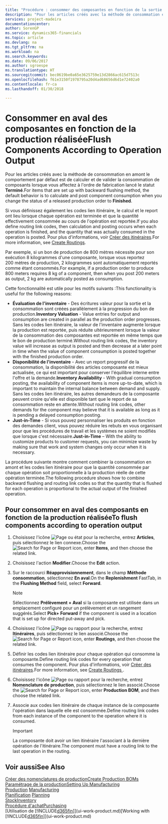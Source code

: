 ```yaml
---
title: "Procédure : consommer des composantes en fonction de la sortie réalisée | Microsoft Docs"
description: "Pour les articles créés avec la méthode de consommation en amont le comportement par défaut est de calculer et de valider la consommation de composants lorsque vous affectez à l'ordre de fabrication lancé le statut **Terminé**. Pour plus d'informations, voir Méthode consommation."
services: project-madeira
documentationcenter: 
author: SorenGP
ms.service: dynamics365-financials
ms.topic: article
ms.devlang: na
ms.tgt_pltfrm: na
ms.workload: na
ms.search.keywords: 
ms.date: 09/06/2017
ms.author: sgroespe
ms.translationtype: HT
ms.sourcegitcommit: bec0619be0a65e3625759e13d2866ac615d7513c
ms.openlocfilehash: f61e3150f1978795a20d4ad68656d6d1e72402a0
ms.contentlocale: fr-ca
ms.lasthandoff: 01/30/2018

---
```

# <a name="flush-components-according-to-operation-output"></a><span data-ttu-id="004fc-104">Consommer en aval des composantes en fonction de la production réalisée</span><span class="sxs-lookup"><span data-stu-id="004fc-104">Flush Components According to Operation Output</span></span>
<span data-ttu-id="004fc-105">Pour les articles créés avec la méthode de consommation en amont le comportement par défaut est de calculer et de valider la consommation de composants lorsque vous affectez à l'ordre de fabrication lancé le statut **Terminé**.</span><span class="sxs-lookup"><span data-stu-id="004fc-105">For items that are set up with backward flushing method, the default behavior is to calculate and post component consumption when you change the status of a released production order to **Finished**.</span></span>  

<span data-ttu-id="004fc-106">Si vous définissez également les codes lien itinéraire, le calcul et le report ont lieu lorsque chaque opération est terminée et que la quantité effectivement consommée au cours de l'opération est reportée.</span><span class="sxs-lookup"><span data-stu-id="004fc-106">If you also define routing link codes, then calculation and posting occurs when each operation is finished, and the quantity that was actually consumed in the operation is posted.</span></span> <span data-ttu-id="004fc-107">Pour plus d'informations, voir [Créer des itinéraires](production-how-to-create-routings.md).</span><span class="sxs-lookup"><span data-stu-id="004fc-107">For more information, see [Create Routings](production-how-to-create-routings.md).</span></span>  

<span data-ttu-id="004fc-108">Par exemple, si un bon de production de 800 mètres nécessite pour son exécution 8 kilogrammes d'une composante, lorsque vous reportez 200 mètres de production, 2 kilogrammes sont automatiquement reportés comme étant consommés.</span><span class="sxs-lookup"><span data-stu-id="004fc-108">For example, if a production order to produce 800 meters requires 8 kg of a component, then when you post 200 meters as output, 2 kg are automatically posted as consumption.</span></span>  

<span data-ttu-id="004fc-109">Cette fonctionnalité est utile pour les motifs suivants :</span><span class="sxs-lookup"><span data-stu-id="004fc-109">This functionality is useful for the following reasons:</span></span>  

-   <span data-ttu-id="004fc-110">**Évaluation de l'inventaire** - Des écritures valeur pour la sortie et la consommation sont créées parallèlement à la progression du bon de production.</span><span class="sxs-lookup"><span data-stu-id="004fc-110">**Inventory Valuation** - Value entries for output and consumption are created in parallel as the production order progresses.</span></span> <span data-ttu-id="004fc-111">Sans les codes lien itinéraire, la valeur de l'inventaire augmente lorsque la production est reportée, puis réduite ultérieurement lorsque la valeur de la consommation des composantes est reportée en même temps que le bon de production terminé.</span><span class="sxs-lookup"><span data-stu-id="004fc-111">Without routing link codes, the inventory value will increase as output is posted and then decrease at a later point in time when the value of component consumption is posted together with the finished production order.</span></span>  
-   <span data-ttu-id="004fc-112">**Disponibilité de l'inventaire** - Avec un report progressif de la consommation, la disponibilité des articles composante est mieux actualisée, ce qui est important pour conserver l'équilibre interne entre l'offre et la demande.</span><span class="sxs-lookup"><span data-stu-id="004fc-112">**Inventory Availability** - With gradual consumption posting, the availability of component items is more up-to-date, which is important to maintain the internal balance between demand and supply.</span></span> <span data-ttu-id="004fc-113">Sans les codes lien itinéraire, les autres demandeurs de la composante peuvent croire qu'elle est disponible tant que le report de sa consommation reste en attente.</span><span class="sxs-lookup"><span data-stu-id="004fc-113">Without routing link codes, other demands for the component may believe that it is available as long as it is pending a delayed consumption posting.</span></span>  
-   <span data-ttu-id="004fc-114">**Just-in-Time** - Si vous pouvez personnaliser les produits en fonction des demandes client, vous pouvez réduire les rebuts en vous organisant pour que les procédures de travail et les systèmes ne soient modifiés que lorsque c'est nécessaire.</span><span class="sxs-lookup"><span data-stu-id="004fc-114">**Just-in-Time** – With the ability to customize products to customer requests, you can minimize waste by making sure that work and system changes only occur when it is necessary.</span></span>  

<span data-ttu-id="004fc-115">La procédure suivante montre comment combiner la consommation en amont et les codes lien itinéraire pour que la quantité consommée par chaque opération soit proportionnelle à la production réelle de cette opération terminée.</span><span class="sxs-lookup"><span data-stu-id="004fc-115">The following procedure shows how to combine backward flushing and routing link codes so that the quantity that is flushed for each operation is proportional to the actual output of the finished operation.</span></span>  

## <a name="to-flush-components-according-to-operation-output"></a><span data-ttu-id="004fc-116">Pour consommer en aval des composants en fonction de la production réalisée</span><span class="sxs-lookup"><span data-stu-id="004fc-116">To flush components according to operation output</span></span>  
1.  <span data-ttu-id="004fc-117">Choisissez l'icône ![Page ou état pour la recherche](media/ui-search/search_small.png "icône Page ou état pour la recherche"), entrez **Articles**, puis sélectionnez le lien connexe.</span><span class="sxs-lookup"><span data-stu-id="004fc-117">Choose the ![Search for Page or Report](media/ui-search/search_small.png "Search for Page or Report icon") icon, enter **Items**, and then choose the related link.</span></span>  
2.  <span data-ttu-id="004fc-118">Choisissez l'action **Modifier**.</span><span class="sxs-lookup"><span data-stu-id="004fc-118">Choose the **Edit** action.</span></span>  
3.  <span data-ttu-id="004fc-119">Sur le raccourci **Réapprovisionnement**, dans le champ **Méthode consommation**, sélectionnez **En aval**.</span><span class="sxs-lookup"><span data-stu-id="004fc-119">On the **Replenishment** FastTab, in the **Flushing Method** field, select **Forward**.</span></span>  

    > [!NOTE]  
    >  <span data-ttu-id="004fc-120">Sélectionnez **Prélèvement + Aval** si la composante est utilisée dans un emplacement configuré pour un prélèvement et un rangement suggérés.</span><span class="sxs-lookup"><span data-stu-id="004fc-120">Select **Pick+ Forward** if the component is used in a location that is set up for directed put-away and pick.</span></span>  

4.  <span data-ttu-id="004fc-121">Choisissez l'icône ![Page ou rapport pour la recherche](media/ui-search/search_small.png "icône Page ou rapport pour la recherche"), entrez **Itinéraires**, puis sélectionnez le lien associé.</span><span class="sxs-lookup"><span data-stu-id="004fc-121">Choose the ![Search for Page or Report](media/ui-search/search_small.png "Search for Page or Report icon") icon, enter **Routings**, and then choose the related link.</span></span>  
5.  <span data-ttu-id="004fc-122">Définir les codes lien itinéraire pour chaque opération qui consomme la composante.</span><span class="sxs-lookup"><span data-stu-id="004fc-122">Define routing link codes for every operation that consumes the component.</span></span> <span data-ttu-id="004fc-123">Pour plus d'informations, voir [Créer des itinéraires](production-how-to-create-routings.md).</span><span class="sxs-lookup"><span data-stu-id="004fc-123">For more information, see [Create Routings ](production-how-to-create-routings.md).</span></span>  
6.  <span data-ttu-id="004fc-124">Choisissez l'icône ![Page ou rapport pour la recherche](media/ui-search/search_small.png "icône Page ou rapport pour la recherche"), entrez **Nomenclature de production**, puis sélectionnez le lien associé.</span><span class="sxs-lookup"><span data-stu-id="004fc-124">Choose the ![Search for Page or Report](media/ui-search/search_small.png "Search for Page or Report icon") icon, enter **Production BOM**, and then choose the related link.</span></span>  
7.  <span data-ttu-id="004fc-125">Associe aux codes lien itinéraire de chaque instance de la composante l'opération dans laquelle elle est consommée.</span><span class="sxs-lookup"><span data-stu-id="004fc-125">Define routing link codes from each instance of the component to the operation where it is consumed.</span></span>

    > [!IMPORTANT]  
    >  <span data-ttu-id="004fc-126">La composante doit avoir un lien itinéraire l'associant à la dernière opération de l'itinéraire.</span><span class="sxs-lookup"><span data-stu-id="004fc-126">The component must have a routing link to the last operation in the routing.</span></span>  

## <a name="see-also"></a><span data-ttu-id="004fc-127">Voir aussi</span><span class="sxs-lookup"><span data-stu-id="004fc-127">See Also</span></span>  
[<span data-ttu-id="004fc-128">Créer des nomenclatures de production</span><span class="sxs-lookup"><span data-stu-id="004fc-128">Create Production BOMs</span></span>](production-how-to-create-production-boms.md)  
[<span data-ttu-id="004fc-129">Paramétrage de la production</span><span class="sxs-lookup"><span data-stu-id="004fc-129">Setting Up Manufacturing</span></span>](production-configure-production-processes.md)  
<span data-ttu-id="004fc-130">[Production](production-manage-manufacturing.md)  </span><span class="sxs-lookup"><span data-stu-id="004fc-130">[Manufacturing](production-manage-manufacturing.md)  </span></span>  
<span data-ttu-id="004fc-131">[Planification](production-planning.md) </span><span class="sxs-lookup"><span data-stu-id="004fc-131">[Planning](production-planning.md) </span></span>  
[<span data-ttu-id="004fc-132">Stock</span><span class="sxs-lookup"><span data-stu-id="004fc-132">Inventory</span></span>](inventory-manage-inventory.md)  
[<span data-ttu-id="004fc-133">Procédure d'achat</span><span class="sxs-lookup"><span data-stu-id="004fc-133">Purchasing</span></span>](purchasing-manage-purchasing.md)  
<span data-ttu-id="004fc-134">[Utilisation de [!INCLUDE[d365fin](includes/d365fin_md.md)]](ui-work-product.md)</span><span class="sxs-lookup"><span data-stu-id="004fc-134">[Working with [!INCLUDE[d365fin](includes/d365fin_md.md)]](ui-work-product.md)</span></span>

